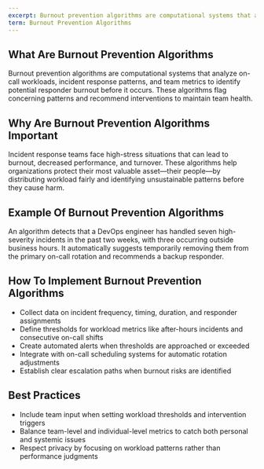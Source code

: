 ```yaml
---
excerpt: Burnout prevention algorithms are computational systems that analyze on-call workloads, incident response patterns, and team metrics to identify potential responder burnout before it occurs.
term: Burnout Prevention Algorithms
---
```

## What Are Burnout Prevention Algorithms

Burnout prevention algorithms are computational systems that analyze on-call workloads, incident response patterns, and team metrics to identify potential responder burnout before it occurs. These algorithms flag concerning patterns and recommend interventions to maintain team health.

## Why Are Burnout Prevention Algorithms Important

Incident response teams face high-stress situations that can lead to burnout, decreased performance, and turnover. These algorithms help organizations protect their most valuable asset—their people—by distributing workload fairly and identifying unsustainable patterns before they cause harm.

## Example Of Burnout Prevention Algorithms

An algorithm detects that a DevOps engineer has handled seven high-severity incidents in the past two weeks, with three occurring outside business hours. It automatically suggests temporarily removing them from the primary on-call rotation and recommends a backup responder.

## How To Implement Burnout Prevention Algorithms

- Collect data on incident frequency, timing, duration, and responder assignments
- Define thresholds for workload metrics like after-hours incidents and consecutive on-call shifts
- Create automated alerts when thresholds are approached or exceeded
- Integrate with on-call scheduling systems for automatic rotation adjustments
- Establish clear escalation paths when burnout risks are identified

## Best Practices

- Include team input when setting workload thresholds and intervention triggers
- Balance team-level and individual-level metrics to catch both personal and systemic issues
- Respect privacy by focusing on workload patterns rather than performance judgments